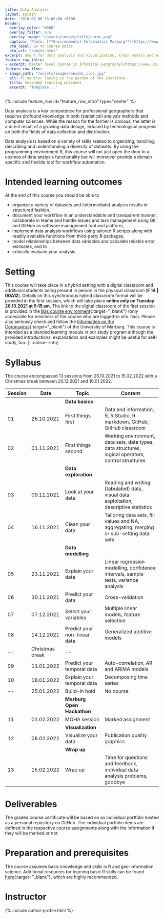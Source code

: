 ```yaml
---
title: Data Analysis
layout: splash
date: '2018-02-06 13:00:00 +0100'
header:
  overlay_color: "#000"
  overlay_filter: 0.6
  overlay_image: "/assets/images/title/curve.png"
  caption: 'Photo: [**Environmental Informatics Marburg**](https://www.flickr.com/environmentalinformatics-marburg/)'
  cta_label: Go to course units
  cta_url: "/units.html"
excerpt: Use R for data analysis and visualization, train models and estimate errors, and use GitHub for comprehensive documentation and task management.
feature_row_intro:
- excerpt: Master level course in [Physical Geography](https://www.uni-marburg.de/de/fb19/studium/studiengaenge/m-sc-physische-geographie/herzlich-willkommen-beim-master-physische-geographie){:target="_blank"} at Marburg University
feature_row_ilos:
- image_path: "/assets/images/envobs_ilos.jpg"
  alt: PC monitor laying in the garden of the institute.
  title: Intended learning outcomes
  excerpt: "Template..."
---
```


{% include feature_row id="feature_row_intro" type="center" %}

Data analysis is a key competence for professional geographers that requires profound knowledge in both (statistical) analysis methods and computer sciences. While the reason for the former is obvious, the latter is a direct result of a growing data deluge, induced by technological progress on both the fields of data collection and distribution. 

Data analysis is based on a variety of skills related to organizing, handling, describing and understanding a diversity of datasets. 
By using the programming environment R, this course will not just open the door to a cosmos of data analysis functionality but will moreover provide a domain specific and flexible tool for workflow automation.

# Intended learning outcomes
At the end of this course you should be able to
  
* organize a variety of datasets and (intermediate) analysis results in structured fashion,
* document your workflow in an understandable and transparent manner, collaborate in teams and handle issues and task management using Git and GitHub as software management tool and platform,
* implement data analysis workflows using tailored R scripts along with readily available functions from third-party R packages,
* model relationships between data variables and calculate reliable error estimates, and to
* critically evaluate your analysis.



# Setting

This course will take place in a hybrid setting with a digital classroom and additional students being present in person in the physical classroom (**F 14 | 00A12**).
Details on this synchronous hybrid classroom format will be provided in the first session, which will take place **online only on Tuesday 26.10.2021 at 9:15 am**.
The link to the digital classroom of the first session is provided in the [Ilias course environment](https://ilias.uni-marburg.de/goto.php?target=crs_2593121&client_id=UNIMR){:target="_blank"} (only accessible for members of the course who are logged-in into Ilias). 
Please also seriously check and follow the [Information on the Coronavirus](https://www.uni-marburg.de/de/universitaet/administration/sicherheit/coronavirus){:target="_blank"} of the University of Marburg.
This course is intended as a blended learning module in our study program although the provided introductions, explanations and examples might be useful for self-study, too.
{: .notice--info}



# Syllabus

The course encompassed 13 sessions from 26.10.2021 to 15.02.2022 with a Christmas break between 20.12.2021 and 10.01.2022.

| Session | Date | Topic | Content |
|---------|------|-------|---------|
||| **Data basics** |
| 01 | 26.10.2021 | First things first           | Data and information, R, R Studio, R markdown, GitHub, GitHub classroom |
| 02 | 01.11.2021 | First things second          | Working environment, data sets, data types, data structures, logical operators, control structures |
||| **Data exploration** |
| 03 | 09.11.2021 | Look at your data            | Reading and writing (tabulated) data, visual data exploitation, descriptive statistics |
| 04 | 16.11.2021 | Clean your data              | Tailoring data sets, fill values and NA, aggregating, merging or sub-setting data sets |
||| **Data modelling** |
| 05 | 23.11.2021 | Explain your data            | Linear regression modelling, confidence intervals, sample tests, variance analysis |
| 06 | 30.11.2021 | Predict your data            | Cross-validation |
| 07 | 07.12.2021 | Select your variables        | Multiple linear models, feature selection |
| 08 | 14.12.2021 | Predict your non-linear data | Generalized additive models |
| -- | Christmas break              | -- |
| 09 | 11.01.2022 | Predict your temporal data   | Auto-correlation, AR and ARIMA models |
| 10 | 18.01.2022 | Explain your temporal data   | Decomposing time series |
| -- | 25.01.2022 | Build-in hold                | No course  |
||| **Marburg Open Hackathon** |
| 11 | 01.02.2022 | MOHA session                 | Marked assignment |
||| **Visualization** |
| 12 | 08.02.2022 | Visualize your data          | Publication quality graphics |
||| **Wrap up** |
| 13 | 15.02.2022 | Wrap up                      | Time for questions and feedback, individual data analysis problems, goodbye |


# Deliverables

The graded course certificate will be based on an individual portfolio hosted as a personal repository on GitHub. The individual portfolio items are defined in the respective course assignments along with the information if they will be marked or not.


# Preparation and prerequisites

The course assumes basic knowledge and skills in R and geo-information science.
Additional resources for learning basic R skills can be found [here](https://geomoer.github.io//moer-base-r/){:target="_blank"}, which are highly recommended.



# Instructor
{% include author-profile.html %}
